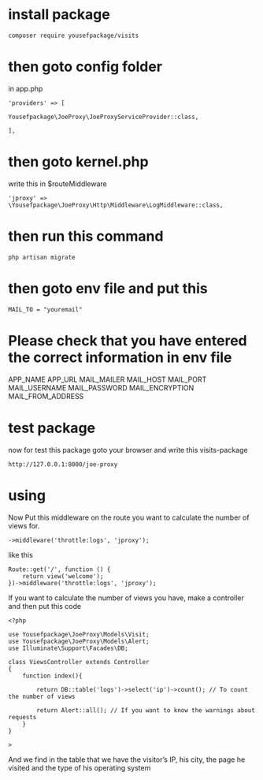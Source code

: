 # install package

```
composer require yousefpackage/visits
```

# then goto config folder 

in app.php


```
'providers' => [

Yousefpackage\JoeProxy\JoeProxyServiceProvider::class,

],
```

# then goto kernel.php

write this in $routeMiddleware

```
'jproxy' => \Yousefpackage\JoeProxy\Http\Middleware\LogMiddleware::class,
```

# then run this command 

```
php artisan migrate
```

# then goto env file and put this

```
MAIL_TO = "youremail"
```

# Please check that you have entered the correct information in env file 

APP_NAME
APP_URL
MAIL_MAILER
MAIL_HOST
MAIL_PORT
MAIL_USERNAME
MAIL_PASSWORD
MAIL_ENCRYPTION
MAIL_FROM_ADDRESS

# test package 

now for test this package goto your browser and write this visits-package

```
http://127.0.0.1:8000/joe-proxy
```

# using
Now Put this middleware on the route you want to calculate the number of views for.

```
->middleware('throttle:logs', 'jproxy');
```

like this 

```
Route::get('/', function () {
    return view('welcome');
})->middleware('throttle:logs', 'jproxy');
```

If you want to calculate the number of views you have, make a controller and then put this code

```
<?php

use Yousefpackage\JoeProxy\Models\Visit;
use Yousefpackage\JoeProxy\Models\Alert;
use Illuminate\Support\Facades\DB;

class ViewsController extends Controller
{
    function index(){

        return DB::table('logs')->select('ip')->count(); // To count the number of views 

        return Alert::all(); // If you want to know the warnings about requests
    }
}

>
```

And we find in the table that we have the visitor’s IP, his city, the page he visited and the type of his operating system
